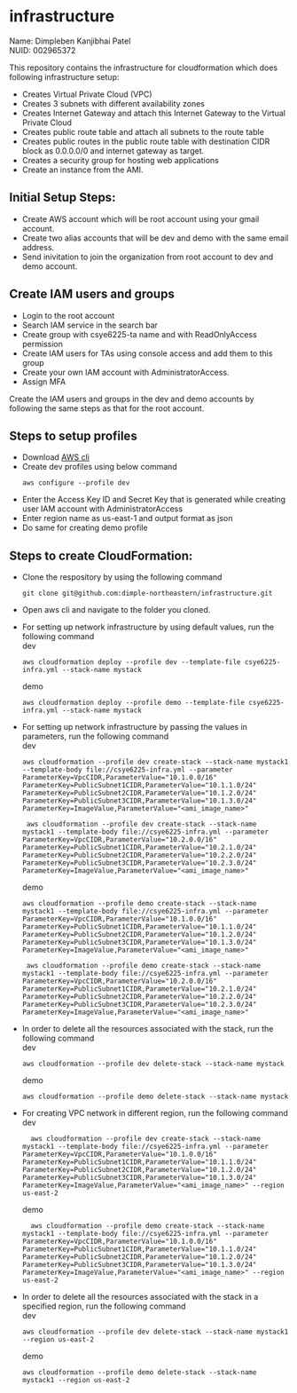 # infrastructure

Name: Dimpleben Kanjibhai Patel <br>
NUID: 002965372
<br>

This repository contains the infrastructure for cloudformation which does following infrastructure setup:
- Creates Virtual Private Cloud (VPC)
- Creates 3 subnets with different availability zones
- Creates Internet Gateway and attach this Internet Gateway to the Virtual Private Cloud
- Creates public route table and attach all subnets to the route table
- Creates public routes in the public route table with destination CIDR block as 0.0.0.0/0 and internet gateway as target.
- Creates a security group for hosting web applications
- Create an instance from the AMI.


## Initial Setup Steps:
- Create AWS account which will be root account using your gmail account.
- Create two alias accounts that will be dev and demo with the same email address.
- Send inivitation to join the organization from root account to dev and demo account.

## Create IAM users and groups
- Login to the root account
- Search IAM service in the search bar
- Create group with csye6225-ta name and with ReadOnlyAccess permission
- Create IAM users for TAs using console access and add them to this group
- Create your own IAM account with AdministratorAccess.
- Assign MFA

Create the IAM users and groups in the dev and demo accounts by following the same steps as that for the root account.

## Steps to setup profiles
- Download [AWS cli](https://docs.aws.amazon.com/cli/latest/userguide/cli-chap-getting-started.html)
- Create dev profiles using below command
     ```
     aws configure --profile dev
     ```
- Enter the Access Key ID and Secret Key that is generated while creating user IAM account with AdministratorAccess
- Enter region name as us-east-1 and output format as json
- Do same for creating demo profile


## Steps to create CloudFormation:
- Clone the respository by using the following command
   ```
   git clone git@github.com:dimple-northeastern/infrastructure.git
   ```
- Open aws cli and navigate to the folder you cloned.
- For setting up network infrastructure by using default values, run the following command<br>
   dev  
   ```
   aws cloudformation deploy --profile dev --template-file csye6225-infra.yml --stack-name mystack
   ```

   demo 
   ```
   aws cloudformation deploy --profile demo --template-file csye6225-infra.yml --stack-name mystack
   ```
- For setting up network infrastructure by passing the values in parameters, run the following command <br>
   dev
    ```
    aws cloudformation --profile dev create-stack --stack-name mystack1 --template-body file://csye6225-infra.yml --parameter ParameterKey=VpcCIDR,ParameterValue="10.1.0.0/16" ParameterKey=PublicSubnet1CIDR,ParameterValue="10.1.1.0/24" ParameterKey=PublicSubnet2CIDR,ParameterValue="10.1.2.0/24" ParameterKey=PublicSubnet3CIDR,ParameterValue="10.1.3.0/24" ParameterKey=ImageValue,ParameterValue="<ami_image_name>"
   ```

   ```
    aws cloudformation --profile dev create-stack --stack-name mystack1 --template-body file://csye6225-infra.yml --parameter ParameterKey=VpcCIDR,ParameterValue="10.2.0.0/16" ParameterKey=PublicSubnet1CIDR,ParameterValue="10.2.1.0/24" ParameterKey=PublicSubnet2CIDR,ParameterValue="10.2.2.0/24" ParameterKey=PublicSubnet3CIDR,ParameterValue="10.2.3.0/24" ParameterKey=ImageValue,ParameterValue="<ami_image_name>"
    ```

    demo
    ```
    aws cloudformation --profile demo create-stack --stack-name mystack1 --template-body file://csye6225-infra.yml --parameter ParameterKey=VpcCIDR,ParameterValue="10.1.0.0/16" ParameterKey=PublicSubnet1CIDR,ParameterValue="10.1.1.0/24" ParameterKey=PublicSubnet2CIDR,ParameterValue="10.1.2.0/24" ParameterKey=PublicSubnet3CIDR,ParameterValue="10.1.3.0/24" ParameterKey=ImageValue,ParameterValue="<ami_image_name>"
   ```

   ```
    aws cloudformation --profile demo create-stack --stack-name mystack1 --template-body file://csye6225-infra.yml --parameter ParameterKey=VpcCIDR,ParameterValue="10.2.0.0/16" ParameterKey=PublicSubnet1CIDR,ParameterValue="10.2.1.0/24" ParameterKey=PublicSubnet2CIDR,ParameterValue="10.2.2.0/24" ParameterKey=PublicSubnet3CIDR,ParameterValue="10.2.3.0/24" ParameterKey=ImageValue,ParameterValue="<ami_image_name>"
    ```
- In order to delete all the resources associated with the stack, run the following command <br>
    dev
    ```
    aws cloudformation --profile dev delete-stack --stack-name mystack
    ```
    demo
    ```
    aws cloudformation --profile demo delete-stack --stack-name mystack
    ```
- For creating VPC network in different region, run the following command <br>
  dev
  ```
    aws cloudformation --profile dev create-stack --stack-name mystack1 --template-body file://csye6225-infra.yml --parameter ParameterKey=VpcCIDR,ParameterValue="10.1.0.0/16" ParameterKey=PublicSubnet1CIDR,ParameterValue="10.1.1.0/24" ParameterKey=PublicSubnet2CIDR,ParameterValue="10.1.2.0/24" ParameterKey=PublicSubnet3CIDR,ParameterValue="10.1.3.0/24" ParameterKey=ImageValue,ParameterValue="<ami_image_name>" --region us-east-2
  ```

    demo
  ```
    aws cloudformation --profile demo create-stack --stack-name mystack1 --template-body file://csye6225-infra.yml --parameter ParameterKey=VpcCIDR,ParameterValue="10.1.0.0/16" ParameterKey=PublicSubnet1CIDR,ParameterValue="10.1.1.0/24" ParameterKey=PublicSubnet2CIDR,ParameterValue="10.1.2.0/24" ParameterKey=PublicSubnet3CIDR,ParameterValue="10.1.3.0/24" ParameterKey=ImageValue,ParameterValue="<ami_image_name>" --region us-east-2
  ```
- In order to delete all the resources associated with the stack in a specified region, run the following command <br>
   dev
   ```
   aws cloudformation --profile dev delete-stack --stack-name mystack1 --region us-east-2
   ```

   demo
   ```
   aws cloudformation --profile demo delete-stack --stack-name mystack1 --region us-east-2
   ```
